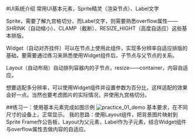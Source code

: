 #UI系统介绍
常用UI基本元素，Sprite精灵（渲染节点）、Label文字

Sprite，需要了解九宫格切分，而Label文字，则需要熟悉overflow属性——SHRINK（自动缩小）、CLAMP（截断）、RESIZE_HIGHT（高度自适应）这些基本排版。

Widget（自动对齐挂件）可以在节点上使用此组件，实现多分辨率自适应排版的基础，要需要通过练习来熟悉使用Widget组件后，子节点与父节点的关系。

Layout（自动布局）自动排列容器内的子节点，resize——container，内容自适应。

想要适配多分辨率，可以使用Widget组件并设置参数为百分比，这样适配的效果会好一点。当然也要考虑图片的实际情况，并使用九宫格切分。

##练习一：使用基本元素完成如图示例
![practice_01_demo](http://obd9ssud2.bkt.clouddn.com/github/cocos-creator/practice_01.gif)
基本要求，在不同尺寸的设备上，正常显示。
我的思路：使用Layout组件，把背景图片映射到Sprite Frame作公告板，Layout为父元素，Label作为子元素，结合Widget组件与overflow属性去做内容的自适应。


